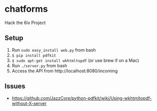 # chatforms

Hack the 6ix Project

## Setup

1. Run `sudo easy_install web.py` from bash
2. `$ pip install pdfkit`
3. `$ sudo apt-get install wkhtmltopdf` (or use brew if on a Mac)
4. Run `./server.py` from bash
5. Access the API from http://localhost:8080/incoming

## Issues
- https://github.com/JazzCore/python-pdfkit/wiki/Using-wkhtmltopdf-without-X-server

